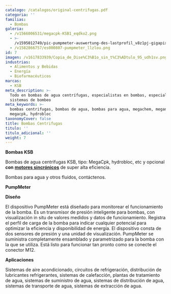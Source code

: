 ```yaml
---
catalogo: /catalogos/original-centrifugas.pdf
categoria: ''
familias:
  - Bombas
galeria:
  - /v1566006531/megacpk-KSB1_eqdko2.png
  - >-
    /v1595012749/pic-pumpmeter-auswertung-des-lastprofil_v8z1pj-gigapixel-scale-2_00x_itcwmk.jpg
  - /v1582866757/es000807-pumpmeter_llzlou.png
id: 7
imagen: /v1617833939/Copia_de_Dise%C3%B1o_sin_t%C3%ADtulo_95_udh1sv.png
industrias:
  - Alimentos y Bebidas
  - Energía
  - Biofarmacéuticos
marcas:
  - KSB
meta_description: >-
  Todo en bombas de agua centrífugas, especialistas en bombas, especialistas en
  sistemas de bombeo
meta_keywords: >-
  bombas centrifugas, bombas de agua, bombas para agua, megachem, meganorm,
  megacpk, hydrobloc
taxonomyCover: false
title: Bombas Centrifugas
titulo: ''
titulo_adicional: ''
weight: 7
---
```



**Bombas KSB**

Bombas de agua centrifugas KSB, tipo: MegaCpk, hydrobloc, etc y opcional **con** [**motores sincrónicos**](https://www.novatec.cr/productos/motores/ "KSB SuPremE") de super alta eficiencia.

Bombas para agua y otros fluidos, contáctenos.

**PumpMeter**

**Diseño**

El dispositivo PumpMeter está diseñado para monitorear el funcionamiento de la bomba. Es un transmisor de presión inteligente para bombas, con visualización in situ de valores medidos y datos de funcionamiento. Registra el perfil de carga de la bomba para indicar cualquier potencial para optimizar la eficiencia y disponibilidad de energía. El dispositivo consta de dos sensores de presión y una unidad de visualización. PumpMeter se suministra completamente ensamblado y parametrizado para la bomba con la que se utiliza. Está listo para funcionar tan pronto como se conecte el conector M12.

**Aplicaciones**

Sistemas de aire acondicionado, circuitos de refrigeración, distribución de lubricantes refrigerantes, sistemas de calefacción, plantas de tratamiento de agua, sistemas de suministro de agua, sistemas de distribución de agua, sistemas de transporte de agua, sistemas de extracción de agua.
